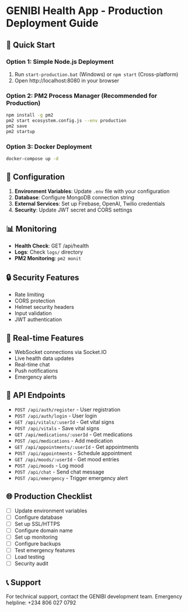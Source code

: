 # GENIBI Health App - Production Deployment Guide

## 🚀 Quick Start

### Option 1: Simple Node.js Deployment
1. Run `start-production.bat` (Windows) or `npm start` (Cross-platform)
2. Open http://localhost:8080 in your browser

### Option 2: PM2 Process Manager (Recommended for Production)
```bash
npm install -g pm2
pm2 start ecosystem.config.js --env production
pm2 save
pm2 startup
```

### Option 3: Docker Deployment
```bash
docker-compose up -d
```

## 🔧 Configuration

1. **Environment Variables**: Update `.env` file with your configuration
2. **Database**: Configure MongoDB connection string
3. **External Services**: Set up Firebase, OpenAI, Twilio credentials
4. **Security**: Update JWT secret and CORS settings

## 📊 Monitoring

- **Health Check**: GET /api/health
- **Logs**: Check `logs/` directory
- **PM2 Monitoring**: `pm2 monit`

## 🔒 Security Features

- Rate limiting
- CORS protection
- Helmet security headers
- Input validation
- JWT authentication

## 📱 Real-time Features

- WebSocket connections via Socket.IO
- Live health data updates
- Real-time chat
- Push notifications
- Emergency alerts

## 🏥 API Endpoints

- `POST /api/auth/register` - User registration
- `POST /api/auth/login` - User login
- `GET /api/vitals/:userId` - Get vital signs
- `POST /api/vitals` - Save vital signs
- `GET /api/medications/:userId` - Get medications
- `POST /api/medications` - Add medication
- `GET /api/appointments/:userId` - Get appointments
- `POST /api/appointments` - Schedule appointment
- `GET /api/moods/:userId` - Get mood entries
- `POST /api/moods` - Log mood
- `POST /api/chat` - Send chat message
- `POST /api/emergency` - Trigger emergency alert

## 🌐 Production Checklist

- [ ] Update environment variables
- [ ] Configure database
- [ ] Set up SSL/HTTPS
- [ ] Configure domain name
- [ ] Set up monitoring
- [ ] Configure backups
- [ ] Test emergency features
- [ ] Load testing
- [ ] Security audit

## 📞 Support

For technical support, contact the GENIBI development team.
Emergency helpline: +234 806 027 0792
